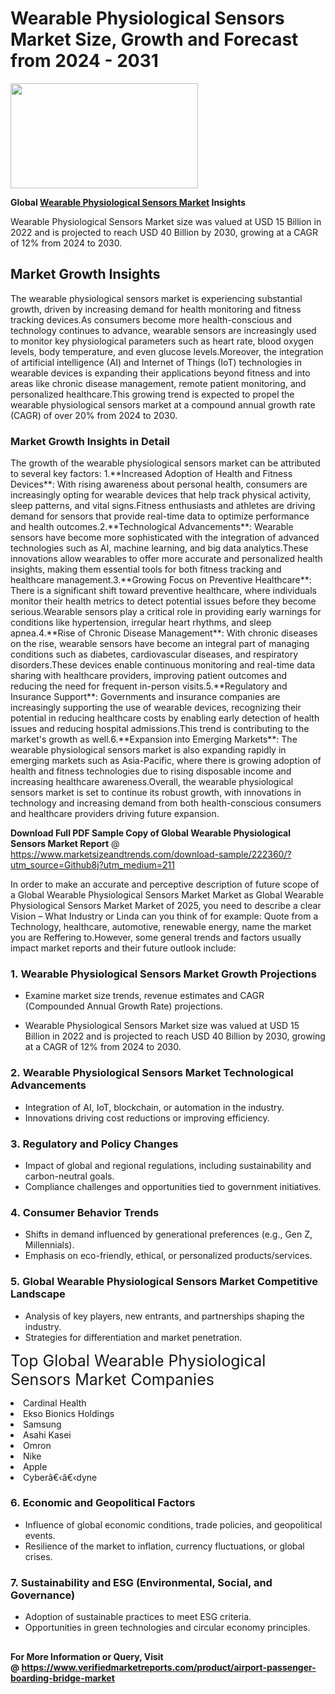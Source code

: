 <H1>Wearable Physiological Sensors Market Size, Growth and Forecast from 2024 - 2031</H1><img class="aligncenter size-medium wp-image-584254" src="https://thirdeyenews.in/wp-content/uploads/2024/09/Global-Market-Research-300x168.jpeg" alt="" width="300" height="168" /><p><strong>Global&nbsp;<a href="https://www.marketsizeandtrends.com/download-sample/222360/?utm_source=Github8j?utm_medium=211">Wearable Physiological Sensors Market</a> Insights</strong></p><p>Wearable Physiological Sensors Market size was valued at USD 15 Billion in 2022 and is projected to reach USD 40 Billion by 2030, growing at a CAGR of 12% from 2024 to 2030.</p><p><h2>Market Growth Insights</h2> The wearable physiological sensors market is experiencing substantial growth, driven by increasing demand for health monitoring and fitness tracking devices.As consumers become more health-conscious and technology continues to advance, wearable sensors are increasingly used to monitor key physiological parameters such as heart rate, blood oxygen levels, body temperature, and even glucose levels.Moreover, the integration of artificial intelligence (AI) and Internet of Things (IoT) technologies in wearable devices is expanding their applications beyond fitness and into areas like chronic disease management, remote patient monitoring, and personalized healthcare.This growing trend is expected to propel the wearable physiological sensors market at a compound annual growth rate (CAGR) of over 20% from 2024 to 2030. <h3>Market Growth Insights in Detail</h3> The growth of the wearable physiological sensors market can be attributed to several key factors: 1.**Increased Adoption of Health and Fitness Devices**: With rising awareness about personal health, consumers are increasingly opting for wearable devices that help track physical activity, sleep patterns, and vital signs.Fitness enthusiasts and athletes are driving demand for sensors that provide real-time data to optimize performance and health outcomes.2.**Technological Advancements**: Wearable sensors have become more sophisticated with the integration of advanced technologies such as AI, machine learning, and big data analytics.These innovations allow wearables to offer more accurate and personalized health insights, making them essential tools for both fitness tracking and healthcare management.3.**Growing Focus on Preventive Healthcare**: There is a significant shift toward preventive healthcare, where individuals monitor their health metrics to detect potential issues before they become serious.Wearable sensors play a critical role in providing early warnings for conditions like hypertension, irregular heart rhythms, and sleep apnea.4.**Rise of Chronic Disease Management**: With chronic diseases on the rise, wearable sensors have become an integral part of managing conditions such as diabetes, cardiovascular diseases, and respiratory disorders.These devices enable continuous monitoring and real-time data sharing with healthcare providers, improving patient outcomes and reducing the need for frequent in-person visits.5.**Regulatory and Insurance Support**: Governments and insurance companies are increasingly supporting the use of wearable devices, recognizing their potential in reducing healthcare costs by enabling early detection of health issues and reducing hospital admissions.This trend is contributing to the market's growth as well.6.**Expansion into Emerging Markets**: The wearable physiological sensors market is also expanding rapidly in emerging markets such as Asia-Pacific, where there is growing adoption of health and fitness technologies due to rising disposable income and increasing healthcare awareness.Overall, the wearable physiological sensors market is set to continue its robust growth, with innovations in technology and increasing demand from both health-conscious consumers and healthcare providers driving future expansion.</p><p><span class=""><strong>Download Full PDF Sample Copy of Global Wearable Physiological Sensors Market Report</strong> @ <a href="https://www.marketsizeandtrends.com/download-sample/222360/?utm_source=Github8j?utm_medium=211" target="_blank">https://www.marketsizeandtrends.com/download-sample/222360/?utm_source=Github8j?utm_medium=211</a></span></p><p>In order to make an accurate and perceptive description of future scope of a Global&nbsp;Wearable Physiological Sensors Market Market as Global&nbsp;Wearable Physiological Sensors Market Market of 2025, you need to describe a clear Vision &ndash; What Industry or Linda can you think of for example: Quote from a Technology, healthcare, automotive, renewable energy, name the market you are Reffering to.However, some general trends and factors usually impact market reports and their future outlook include:</p><h3>1.&nbsp;<strong>Wearable Physiological Sensors Market Growth Projections</strong></h3><ul><li>Examine market size trends, revenue estimates and CAGR (Compounded Annual Growth Rate) projections.</li><li><p>Wearable Physiological Sensors Market size was valued at USD 15 Billion in 2022 and is projected to reach USD 40 Billion by 2030, growing at a CAGR of 12% from 2024 to 2030.</p></li></ul><h3>2.&nbsp;<strong>Wearable Physiological Sensors Market Technological Advancements</strong></h3><ul><li>Integration of AI, IoT, blockchain, or automation in the industry.</li><li>Innovations driving cost reductions or improving efficiency.</li></ul><h3>3.&nbsp;<strong>Regulatory and Policy Changes</strong></h3><ul><li>Impact of global and regional regulations, including sustainability and carbon-neutral goals.</li><li>Compliance challenges and opportunities tied to government initiatives.</li></ul><h3>4.&nbsp;<strong>Consumer Behavior Trends</strong></h3><ul><li>Shifts in demand influenced by generational preferences (e.g., Gen Z, Millennials).</li><li>Emphasis on eco-friendly, ethical, or personalized products/services.</li></ul><h3>5.&nbsp;<strong>Global Wearable Physiological Sensors Market Competitive Landscape</strong></h3><ul><li>Analysis of key players, new entrants, and partnerships shaping the industry.</li><li>Strategies for differentiation and market penetration.</li></ul><p data-pm-slice="1 1 []"><span style="color: inherit; font-family: inherit; font-size: 25px;">Top Global Wearable Physiological Sensors Market Companies</span></p><div class="" data-test-id=""><p><li>Cardinal Health</li><li> Ekso Bionics Holdings</li><li> Samsung</li><li> Asahi Kasei</li><li> Omron</li><li> Nike</li><li> Apple</li><li> Cyberâ€‹â€‹dyne</li></p></div><h3>6.&nbsp;<strong>Economic and Geopolitical Factors</strong></h3><ul><li>Influence of global economic conditions, trade policies, and geopolitical events.</li><li>Resilience of the market to inflation, currency fluctuations, or global crises.</li></ul><h3>7.&nbsp;<strong>Sustainability and ESG (Environmental, Social, and Governance)</strong></h3><ul><li>Adoption of sustainable practices to meet ESG criteria.</li><li>Opportunities in green technologies and circular economy principles.</li></ul><h2><strong style="font-size: 14px;">For More Information or Query, Visit @&nbsp;</strong><a style="background-color: #ffffff; font-size: 14px;" href="https://www.marketsizeandtrends.com/report/wearable-physiological-sensors-market/" target="_blank">https://www.verifiedmarketreports.com/product/airport-passenger-boarding-bridge-market</a></h2>